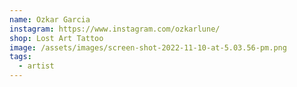 ```yaml
---
name: Ozkar Garcia
instagram: https://www.instagram.com/ozkarlune/
shop: Lost Art Tattoo
image: /assets/images/screen-shot-2022-11-10-at-5.03.56-pm.png
tags:
  - artist
---
```

